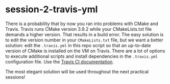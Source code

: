 # session-2-travis-yml

There is a probability that by now you ran into problems with CMake and Travis. Travis runs CMake version 3.9.2 while your CMakeLists.txt file demands a higher version. That results in a build error. The easy solution is to edit the version number in your `CMakeLists.txt` file, but we want a better solution: edit the `.travis.yml` in this repo script so that an up-to-date version of CMake is installed on the VM on Travis. There are a lot of options to execute additional scripts and install dependencies in the `.travis.yml` configuration file. Use the [Travis CI documentation](https://docs.travis-ci.com/).

The most elegant solution will be used throughout the next practical sessions!
